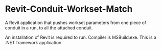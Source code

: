 # Revit-Conduit-Workset-Match
A Revit application that pushes workset parameters from one piece of conduit in a run, to all the attached conduit.

An installation of Revit is required to run. Compiler is MSBuild.exe. This is a .NET framework application.
